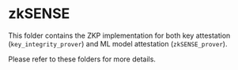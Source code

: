 # zkSENSE

This folder contains the ZKP implementation for both key attestation (`key_integrity_prover`) and ML model attestation (`zkSENSE_prover`).

Please refer to these folders for more details.